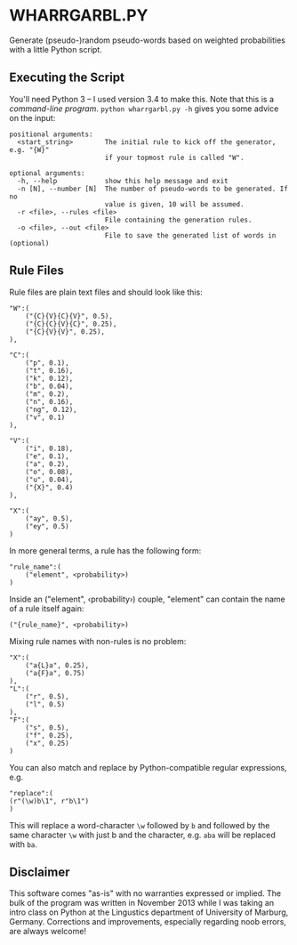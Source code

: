 WHARRGARBL.PY
=============

Generate (pseudo-)random pseudo-words based on weighted probabilities with a little Python script.

Executing the Script
--------------------

You'll need Python 3 – I used version 3.4 to make this. Note that this is a *command-line program*. `python wharrgarbl.py -h` gives you some advice on the input:

    positional arguments:
      <start_string>        The initial rule to kick off the generator, e.g. "{W}"
                            if your topmost rule is called "W".
    
    optional arguments:
      -h, --help            show this help message and exit
      -n [N], --number [N]  The number of pseudo-words to be generated. If no
                            value is given, 10 will be assumed.
      -r <file>, --rules <file>
                            File containing the generation rules.
      -o <file>, --out <file>
                            File to save the generated list of words in (optional)

Rule Files
----------

Rule files are plain text files and should look like this:

    "W":(
        ("{C}{V}{C}{V}", 0.5),
        ("{C}{C}{V}{C}", 0.25),
        ("{C}{V}{V}", 0.25),
    ),
    
    "C":(
        ("p", 0.1),
        ("t", 0.16),
        ("k", 0.12),
        ("b", 0.04),
        ("m", 0.2),
        ("n", 0.16),
        ("ng", 0.12),
        ("v", 0.1)
    ),
    
    "V":(
        ("i", 0.18),
        ("e", 0.1),
        ("a", 0.2),
        ("o", 0.08),
        ("u", 0.04),
        ("{X}", 0.4)
    ),
    
    "X":(
        ("ay", 0.5),
        ("ey", 0.5)
    )

In more general terms, a rule has the following form:

    "rule_name":(
        ("element", <probability>)
    )
    
Inside an ("element", ‹probability›) couple, "element" can contain the name
of a rule itself again:

    ("{rule_name}", <probability>)
    
Mixing rule names with non-rules is no problem:

    "X":(
        ("a{L}a", 0.25),
        ("a{F}a", 0.75)
    ),
    "L":(
        ("r", 0.5),
        ("l", 0.5)
    ),
    "F":(
        ("s", 0.5),
        ("f", 0.25),
        ("x", 0.25)
    )

You can also match and replace by Python-compatible regular expressions, e.g.

    "replace":(
	(r"(\w)b\1", r"b\1")
    )

This will replace a word-character `\w` followed by `b` and followed by the 
same character `\w` with just b and the character, e.g. `aba` will be replaced 
with `ba`.


Disclaimer
----------

This software comes "as-is" with no warranties expressed or implied. The bulk of the program was written in November 2013 while I was taking an intro class on Python at the Lingustics department of University of Marburg, Germany. Corrections and improvements, especially regarding noob errors, are always welcome!

